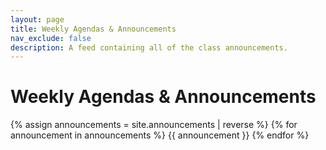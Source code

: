 ```yaml
---
layout: page
title: Weekly Agendas & Announcements
nav_exclude: false
description: A feed containing all of the class announcements.
---
```


# Weekly Agendas & Announcements

{% assign announcements = site.announcements | reverse %}
{% for announcement in announcements %}
{{ announcement }}
{% endfor %}
